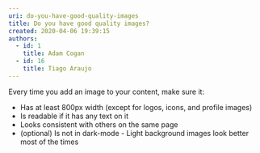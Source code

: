 ```yaml
---
uri: do-you-have-good-quality-images
title: Do you have good quality images?
created: 2020-04-06 19:39:15
authors:
  - id: 1
    title: Adam Cogan
  - id: 16
    title: Tiago Araujo
---
```





<span class='intro'> Every time you add an image to your content, make sure it&#58;<br> </span>

<p><ul><li>​​Has at least 800px width (except for logos, icons,&#160;and&#160;profile images)<br></li><li>Is readable if it has any text on it<br></li><li>Looks consistent with others on the same page<br></li><li>(optional) Is not in dark-mode - Light background&#160;images look better most of the times​<br></li></ul></p>


